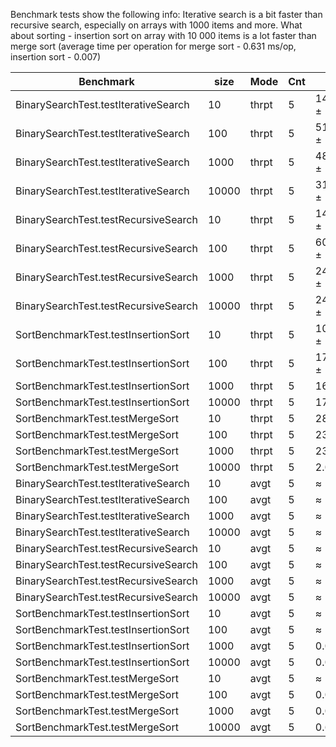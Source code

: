 Benchmark tests show the following info:
Iterative search is a bit faster than recursive search, especially on arrays with 1000 items and more.
What about sorting - insertion sort on array with 10 000 items is a lot faster than merge sort (average time per operation for merge sort - 0.631 ms/op, insertion sort - 0.007)


| Benchmark                            | size  | Mode  | Cnt | Score        | Error      | Units  |
| ------------------------------------ | ----- | ----- | --- | ------------ | ---------- | ------ |
| BinarySearchTest.testIterativeSearch | 10    | thrpt | 5   | 146154.115 ± | 139182.857 | ops/ms |
| BinarySearchTest.testIterativeSearch | 100   | thrpt | 5   | 51211.635 ±  | 9480.625   | ops/ms |
| BinarySearchTest.testIterativeSearch | 1000  | thrpt | 5   | 48513.542 ±  | 9220.247   | ops/ms |
| BinarySearchTest.testIterativeSearch | 10000 | thrpt | 5   | 31080.995 ±  | 5205.791   | ops/ms |
| BinarySearchTest.testRecursiveSearch | 10    | thrpt | 5   | 143397.487 ± | 68519.125  | ops/ms |
| BinarySearchTest.testRecursiveSearch | 100   | thrpt | 5   | 60613.956 ±  | 21042.455  | ops/ms |
| BinarySearchTest.testRecursiveSearch | 1000  | thrpt | 5   | 24666.902 ±  | 7945.396   | ops/ms |
| BinarySearchTest.testRecursiveSearch | 10000 | thrpt | 5   | 24943.567 ±  | 5759.848   | ops/ms |
| SortBenchmarkTest.testInsertionSort  | 10    | thrpt | 5   | 100401.968 ± | 19242.251  | ops/ms |
| SortBenchmarkTest.testInsertionSort  | 100   | thrpt | 5   | 17337.969 ±  | 3017.910   | ops/ms |
| SortBenchmarkTest.testInsertionSort  | 1000  | thrpt | 5   | 1639.092 ±   | 613.517    | ops/ms |
| SortBenchmarkTest.testInsertionSort  | 10000 | thrpt | 5   | 176.782 ±    | 54.024     | ops/ms |
| SortBenchmarkTest.testMergeSort      | 10    | thrpt | 5   | 2827.035 ±   | 903.913    | ops/ms |
| SortBenchmarkTest.testMergeSort      | 100   | thrpt | 5   | 231.425 ±    | 69.127     | ops/ms |
| SortBenchmarkTest.testMergeSort      | 1000  | thrpt | 5   | 23.127 ±     | 0.888      | ops/ms |
| SortBenchmarkTest.testMergeSort      | 10000 | thrpt | 5   | 2.032 ±      | 0.272      | ops/ms |
| BinarySearchTest.testIterativeSearch | 10    | avgt  | 5   | ≈ 10⁻⁵       |            | ms/op  |
| BinarySearchTest.testIterativeSearch | 100   | avgt  | 5   | ≈ 10⁻⁵       |            | ms/op  |
| BinarySearchTest.testIterativeSearch | 1000  | avgt  | 5   | ≈ 10⁻⁵       |            | ms/op  |
| BinarySearchTest.testIterativeSearch | 10000 | avgt  | 5   | ≈ 10⁻⁴       |            | ms/op  |
| BinarySearchTest.testRecursiveSearch | 10    | avgt  | 5   | ≈ 10⁻⁵       |            | ms/op  |
| BinarySearchTest.testRecursiveSearch | 100   | avgt  | 5   | ≈ 10⁻⁵       |            | ms/op  |
| BinarySearchTest.testRecursiveSearch | 1000  | avgt  | 5   | ≈ 10⁻⁵       |            | ms/op  |
| BinarySearchTest.testRecursiveSearch | 10000 | avgt  | 5   | ≈ 10⁻⁴       |            | ms/op  |
| SortBenchmarkTest.testInsertionSort  | 10    | avgt  | 5   | ≈ 10⁻⁵       |            | ms/op  |
| SortBenchmarkTest.testInsertionSort  | 100   | avgt  | 5   | ≈ 10⁻⁴       |            | ms/op  |
| SortBenchmarkTest.testInsertionSort  | 1000  | avgt  | 5   | 0.001 ±      | 0.001      | ms/op  |
| SortBenchmarkTest.testInsertionSort  | 10000 | avgt  | 5   | 0.007 ±      | 0.002      | ms/op  |
| SortBenchmarkTest.testMergeSort      | 10    | avgt  | 5   | ≈ 10⁻³       |            | ms/op  |
| SortBenchmarkTest.testMergeSort      | 100   | avgt  | 5   | 0.006 ±      | 0.003      | ms/op  |
| SortBenchmarkTest.testMergeSort      | 1000  | avgt  | 5   | 0.059 ±      | 0.005      | ms/op  |
| SortBenchmarkTest.testMergeSort      | 10000 | avgt  | 5   | 0.631 ±      | 0.452      | ms/op  |
